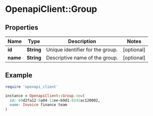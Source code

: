 # OpenapiClient::Group

## Properties

| Name | Type | Description | Notes |
| ---- | ---- | ----------- | ----- |
| **id** | **String** | Unique identifier for the group. | [optional] |
| **name** | **String** | Descriptive name of the group. | [optional] |

## Example

```ruby
require 'openapi_client'

instance = OpenapiClient::Group.new(
  id: 60d2fa12-8a04-11ee-b9d1-0242ac120002,
  name: Invoice finance team
)
```

